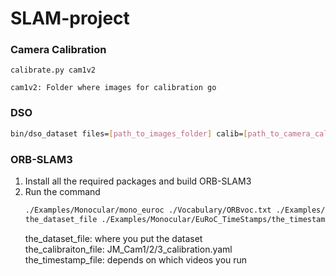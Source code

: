 # SLAM-project

### Camera Calibration 

   
    calibrate.py cam1v2
    
    cam1v2: Folder where images for calibration go 
### DSO
   
   ```bash
   bin/dso_dataset files=[path_to_images_folder] calib=[path_to_camera_calibration] preset=0 mode=1
   ```
   
### ORB-SLAM3
1. Install all the required packages and build ORB-SLAM3  
2. Run the command  
    ```bash
    ./Examples/Monocular/mono_euroc ./Vocabulary/ORBvoc.txt ./Examples/Monocular/the_calibration_file 
    the_dataset_file ./Examples/Monocular/EuRoC_TimeStamps/the_timestamp_file  
    ```
    the_dataset_file: where you put the dataset  
    the_calibraiton_file: JM_Cam1/2/3_calibration.yaml  
    the_timestamp_file: depends on which videos you run
